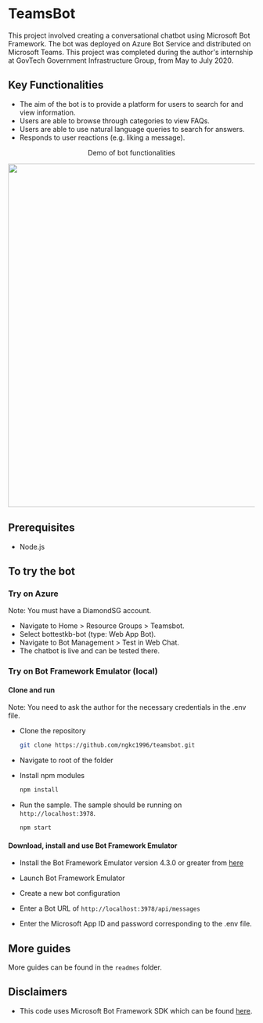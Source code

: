﻿# TeamsBot

This project involved creating a conversational chatbot using Microsoft Bot Framework. The bot was deployed on Azure Bot Service and distributed on Microsoft Teams. This project was completed during the author's internship at GovTech Government Infrastructure Group, from May to July 2020.

## Key Functionalities

- The aim of the bot is to provide a platform for users to search for and view information.
- Users are able to browse through categories to view FAQs.
- Users are able to use natural language queries to search for answers.
- Responds to user reactions (e.g. liking a message).


<p align="center">Demo of bot functionalities</p>
<p align="center">
    <img width=700 src="./media/demo.gif"/>
</p>

## Prerequisites

- Node.js

## To try the bot

### Try on Azure

Note: You must have a DiamondSG account.

- Navigate to Home > Resource Groups > Teamsbot.
- Select bottestkb-bot (type: Web App Bot).
- Navigate to Bot Management > Test in Web Chat.
- The chatbot is live and can be tested there.

### Try on Bot Framework Emulator (local)

#### Clone and run

Note: You need to ask the author for the necessary credentials in the .env file.

- Clone the repository

    ```bash
    git clone https://github.com/ngkc1996/teamsbot.git
    ```

- Navigate to root of the folder

- Install npm modules

    ```bash
    npm install
    ```

- Run the sample. The sample should be running on `http://localhost:3978`.

    ```bash
    npm start
    ```

#### Download, install and use Bot Framework Emulator

- Install the Bot Framework Emulator version 4.3.0 or greater from [here](https://github.com/Microsoft/BotFramework-Emulator/releases)

- Launch Bot Framework Emulator
- Create a new bot configuration
- Enter a Bot URL of `http://localhost:3978/api/messages`
- Enter the Microsoft App ID and password corresponding to the .env file.

## More guides

More guides can be found in the `readmes` folder.

## Disclaimers

- This code uses Microsoft Bot Framework SDK which can be found [here](https://github.com/microsoft/BotBuilder-Samples).